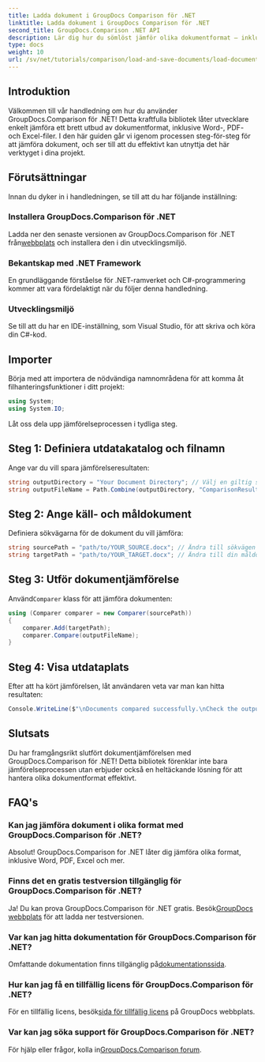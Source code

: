 ```yaml
---
title: Ladda dokument i GroupDocs Comparison för .NET
linktitle: Ladda dokument i GroupDocs Comparison för .NET
second_title: GroupDocs.Comparison .NET API
description: Lär dig hur du sömlöst jämför olika dokumentformat – inklusive Word, PDF och Excel – med detta robusta bibliotek. Perfekt för utvecklare på alla nivåer, denna steg-för-steg handledning.
type: docs
weight: 10
url: /sv/net/tutorials/comparison/load-and-save-documents/load-documents/
---
```

## Introduktion

Välkommen till vår handledning om hur du använder GroupDocs.Comparison för .NET! Detta kraftfulla bibliotek låter utvecklare enkelt jämföra ett brett utbud av dokumentformat, inklusive Word-, PDF- och Excel-filer. I den här guiden går vi igenom processen steg-för-steg för att jämföra dokument, och ser till att du effektivt kan utnyttja det här verktyget i dina projekt.

## Förutsättningar

Innan du dyker in i handledningen, se till att du har följande inställning:

### Installera GroupDocs.Comparison för .NET
 Ladda ner den senaste versionen av GroupDocs.Comparison för .NET från[webbplats](https://releases.groupdocs.com/comparison/net/) och installera den i din utvecklingsmiljö.

### Bekantskap med .NET Framework
En grundläggande förståelse för .NET-ramverket och C#-programmering kommer att vara fördelaktigt när du följer denna handledning.

### Utvecklingsmiljö
Se till att du har en IDE-inställning, som Visual Studio, för att skriva och köra din C#-kod.

## Importer

Börja med att importera de nödvändiga namnområdena för att komma åt filhanteringsfunktioner i ditt projekt:

```csharp
using System;
using System.IO;
```

Låt oss dela upp jämförelseprocessen i tydliga steg.

## Steg 1: Definiera utdatakatalog och filnamn

Ange var du vill spara jämförelseresultaten:

```csharp
string outputDirectory = "Your Document Directory"; // Välj en giltig sökväg
string outputFileName = Path.Combine(outputDirectory, "ComparisonResult.docx");
```

## Steg 2: Ange käll- och måldokument

Definiera sökvägarna för de dokument du vill jämföra:

```csharp
string sourcePath = "path/to/YOUR_SOURCE.docx"; // Ändra till sökvägen till källdokumentet
string targetPath = "path/to/YOUR_TARGET.docx"; // Ändra till din måldokumentsökväg
```

## Steg 3: Utför dokumentjämförelse

 Använd`Comparer` klass för att jämföra dokumenten:

```csharp
using (Comparer comparer = new Comparer(sourcePath))
{
    comparer.Add(targetPath);
    comparer.Compare(outputFileName);
}
```

## Steg 4: Visa utdataplats

Efter att ha kört jämförelsen, låt användaren veta var man kan hitta resultaten:

```csharp
Console.WriteLine($"\nDocuments compared successfully.\nCheck the output in: {outputDirectory}");
```

## Slutsats

Du har framgångsrikt slutfört dokumentjämförelsen med GroupDocs.Comparison för .NET! Detta bibliotek förenklar inte bara jämförelseprocessen utan erbjuder också en heltäckande lösning för att hantera olika dokumentformat effektivt.

## FAQ's

### Kan jag jämföra dokument i olika format med GroupDocs.Comparison för .NET?
Absolut! GroupDocs.Comparison for .NET låter dig jämföra olika format, inklusive Word, PDF, Excel och mer.

### Finns det en gratis testversion tillgänglig för GroupDocs.Comparison för .NET?
 Ja! Du kan prova GroupDocs.Comparison för .NET gratis. Besök[GroupDocs webbplats](https://releases.groupdocs.com/) för att ladda ner testversionen.

### Var kan jag hitta dokumentation för GroupDocs.Comparison för .NET?
 Omfattande dokumentation finns tillgänglig på[dokumentationssida](https://reference.groupdocs.com/comparison/net/).

### Hur kan jag få en tillfällig licens för GroupDocs.Comparison för .NET?
 För en tillfällig licens, besök[sida för tillfällig licens](https://purchase.groupdocs.com/temporary-license/) på GroupDocs webbplats.

### Var kan jag söka support för GroupDocs.Comparison för .NET?
 För hjälp eller frågor, kolla in[GroupDocs.Comparison forum](https://forum.groupdocs.com/c/comparison/12).